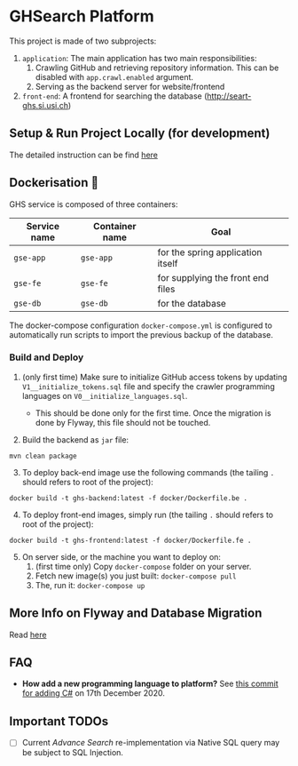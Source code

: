
# GHSearch Platform

This project is made of two subprojects:
1. `application`: The main application has two main responsibilities:
    1. Crawling GitHub and retrieving repository information. This can be disabled with `app.crawl.enabled` argument.
    2. Serving as the backend server for website/frontend
2. `front-end`: A frontend for searching the database (http://seart-ghs.si.usi.ch)

## Setup & Run Project Locally (for development)

The detailed instruction can be find [here](./README_SETUP.md)


## Dockerisation :whale:

GHS service is composed of three containers:

| Service name | Container name | Goal |
| ------------ | -------------- | ---- |
| `gse-app` | `gse-app` | for the spring application itself |
| `gse-fe` | `gse-fe` | for supplying the front end files |
| `gse-db` | `gse-db` | for the database |

The docker-compose configuration `docker-compose.yml` is configured to automatically run scripts to import the previous backup of the database.

### Build and Deploy

1. (only first time) Make sure to initialize GitHub access tokens by updating `V1__initialize_tokens.sql` file and 
   specify the crawler programming languages on `V0__initialize_languages.sql`.
   - This should be done only for the first time. Once the migration is done by Flyway, this file should not be touched.

2. Build the backend as `jar` file: 
```shell
mvn clean package
```

3. To deploy back-end image use the following commands (the tailing `.` should refers to root of the project):
```shell
docker build -t ghs-backend:latest -f docker/Dockerfile.be .
```

4. To deploy front-end images, simply run (the tailing `.` should refers to root of the project):
```shell
docker build -t ghs-frontend:latest -f docker/Dockerfile.fe .
```

5. On server side, or the machine you want to deploy on:
   1. (first time only) Copy `docker-compose` folder on your server.
   2. Fetch new image(s) you just built: `docker-compose pull`
   3. The, run it: `docker-compose up`


## More Info on Flyway and Database Migration
Read [here](./README_flyway.md)

## FAQ
- **How add a new programming language to platform?** See [this commit for adding C#](https://gitlab.reveal.si.usi.ch/devinta/github-search-engine/-/commit/2fd9c1da171119f5d33fd157b2275ad6429264ce) on 17th December 2020.

## Important TODOs
- [ ] Current *Advance Search* re-implementation via Native SQL query may be subject to SQL Injection.
